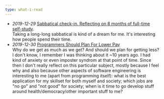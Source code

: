 ```yaml
---
type: what-i-read
---
```

* _2019-12-29_ [Sabbatical check-in. Reflecting on 8 months of full-time self-study](https://www.jotaen.net/2e2Ff/sabbatical-self-study-reflection/). \
Taking a long-long sabbatical is kind of a dream for me. It's interesting how people spend their time.
* _2019-12-30_ [Programmers Should Plan For Lower Pay](https://www.jefftk.com/p/programmers-should-plan-for-lower-pay) \
Why do we get as much as we get? And should we plan for getting less? I don't know, I remember I was thinking about it ~10 years ago.
I had kind of anxiety or even imposter syndrom at that point of time. Since then I don't really reflect on this particular
subject, mostly because I feel why and also because other aspects of software engineering is interesting to me (apart from
programming itself): what is the best application for my skillset for both myself and society; which jobs are "no go" and "not good"
for society; when is it time to go develop stuff around health/democracy/other important stuff to me?
